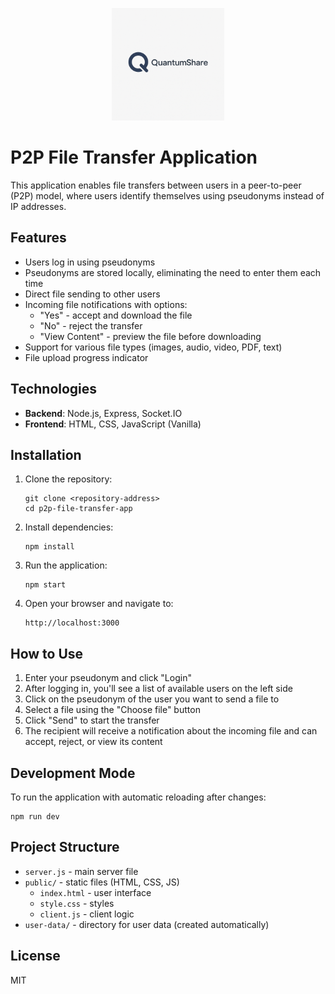<p align="center">
  <img src="public/logo.png" alt="QuantumShare logo" width="180">
</p>

# P2P File Transfer Application

This application enables file transfers between users in a peer-to-peer (P2P) model, where users identify themselves using pseudonyms instead of IP addresses.

## Features

- Users log in using pseudonyms
- Pseudonyms are stored locally, eliminating the need to enter them each time
- Direct file sending to other users
- Incoming file notifications with options:
  - "Yes" - accept and download the file
  - "No" - reject the transfer
  - "View Content" - preview the file before downloading
- Support for various file types (images, audio, video, PDF, text)
- File upload progress indicator

## Technologies

- **Backend**: Node.js, Express, Socket.IO
- **Frontend**: HTML, CSS, JavaScript (Vanilla)

## Installation

1. Clone the repository:
   ```
   git clone <repository-address>
   cd p2p-file-transfer-app
   ```

2. Install dependencies:
   ```
   npm install
   ```

3. Run the application:
   ```
   npm start
   ```

4. Open your browser and navigate to:
   ```
   http://localhost:3000
   ```

## How to Use

1. Enter your pseudonym and click "Login"
2. After logging in, you'll see a list of available users on the left side
3. Click on the pseudonym of the user you want to send a file to
4. Select a file using the "Choose file" button
5. Click "Send" to start the transfer
6. The recipient will receive a notification about the incoming file and can accept, reject, or view its content

## Development Mode

To run the application with automatic reloading after changes:
```
npm run dev
```

## Project Structure

- `server.js` - main server file
- `public/` - static files (HTML, CSS, JS)
  - `index.html` - user interface
  - `style.css` - styles
  - `client.js` - client logic
- `user-data/` - directory for user data (created automatically)

## License

MIT
